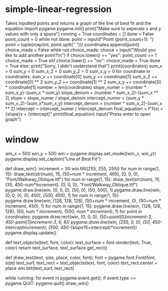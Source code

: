 # simple-linear-regression
Takes inputted points and returns a graph of the line of best fit and the equation
import pygame
pygame.init()
print("Make sure to seperate x and y values with only a space")
running = True
coordinates = []
done = False
point_count = 0
while not done:
    point = input(f"Point {point_count+1}: ")
    point = tuple(map(int, point.split(" ")))
    coordinates.append(point)
    choice_made = False
    while not choice_made:
        choice = input("Would you like to add another point?\n")
        if choice.lower() == "yes":
            point_count += 1
            choice_made = True
        elif choice.lower() == "no":
            choice_made = True
            done = True
        else:
            print("Sorry, I didn't understand that")
print(coordinates)
sum_x = 0
sum_y = 0
sum_x_2 = 0
sum_y_2 = 0
sum_x_y = 0
for coordinate in coordinates:
    sum_x += coordinate[0]
    sum_y += coordinate[1]
    sum_x_2 += coordinate[0] ** 2
    sum_y_2 += coordinate[1] ** 2
    sum_x_y += coordinate[0] * coordinate[1]
number = len(coordinates)
slope_numer = (number * sum_x_y)-(sum_x * sum_y)
slope_denom = (number * sum_x_2)-(sum_x ** 2)
slope = slope_numer / slope_denom
intercept_numer = (sum_y * sum_x_2)-(sum_x*sum_x_y)
intercept_denom = (number * sum_x_2)-(sum_x ** 2)
intercept = intercept_numer / intercept_denom
final_equation = f"f(x) = {slope}x + {intercept}"
print(final_equation)
input("Press enter to open graph")



# window
win_x = 500
win_y = 500
win = pygame.display.set_mode((win_x, win_y))
pygame.display.set_caption("Line of Best Fit")


def draw_win():
    increment = 30
    win.fill((255, 255, 255))
    for num in range(1, 15):
        draw_text(str(num), 15, (50+num * increment, 465), (0, 0, 0), "Font/Walkway_Oblique.ttf")
    for num in range(1, 15):
        draw_text(str(num), 15, (35, 450-num*increment), (0, 0, 0), "Font/Walkway_Oblique.ttf")
    pygame.draw.line(win, (0, 0, 0), (50, 0), (50, 500), 1)
    pygame.draw.line(win, (0, 0, 0), (0, 450), (500, 450), 1)
    for num in range(1, 15):
        pygame.draw.line(win, (128, 128, 128), (50+num * increment, 0), (50+num * increment, 450), 1)
    for num in range(1, 15):
        pygame.draw.line(win, (128, 128, 128), (50, num * increment), (500, num * increment), 1)
    for point in coordinates:
        pygame.draw.rect(win, (0, 0, 0), (50+point[0]*increment-3, 450-point[1]*increment-3, 6, 6))
    pygame.draw.line(win, (255, 0, 0), (50, 450-intercept*increment), (500, 450-(slope*15+intercept)*increment))
    pygame.display.update()

def text_objects(text, font, color):
    text_surface = font.render(text, True, color)
    return text_surface, text_surface.get_rect()


def draw_text(text, size, place, color, font):
    font = pygame.font.Font(font, size)
    text_surf, text_rect = text_objects(text, font, color)
    text_rect.center = place
    win.blit(text_surf, text_rect)


while running:
    for event in pygame.event.get():
        if event.type == pygame.QUIT:
            pygame.quit()
    draw_win()

